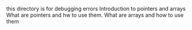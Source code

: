 this directory is for debugging errors
Introduction to pointers and arrays
What are pointers and hw to use them. What are arrays and how to use them
